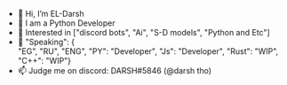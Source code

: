 - 👋 Hi, I’m EL-Darsh
- 👀 I am a Python Developer
- 🌱 Interested in ["discord bots", "Ai", "S-D models", "Python and Etc"]
- 🔁 "Speaking": {	
 	"EG",
 	"RU",
 	"ENG",
 	"PY": "Developer",
 	"Js": "Developer",
 	"Rust": "WIP",
 	"C++": "WIP"}
- 📫 Judge me on discord: DARSH#5846 (@darsh tho)
